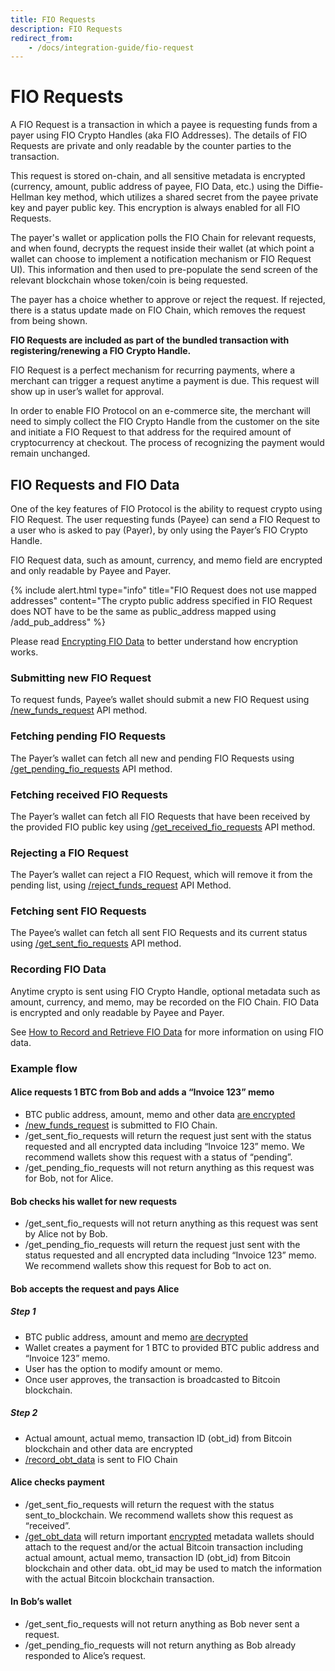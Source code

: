 ```yaml
---
title: FIO Requests
description: FIO Requests
redirect_from:
    - /docs/integration-guide/fio-request
---
```


# FIO Requests

A FIO Request is a transaction in which a payee is requesting funds from a payer using FIO Crypto Handles (aka FIO Addresses).  The details of FIO Requests are private and only readable by the counter parties to the transaction.  

This request is stored on-chain, and all sensitive metadata is encrypted (currency, amount, public address of payee, FIO Data, etc.) using the Diffie-Hellman key method, which utilizes a shared secret from the payee private key and payer public key. This encryption is always enabled for all FIO Requests.

The payer's wallet or application polls the FIO Chain for relevant requests, and when found, decrypts the request inside their wallet (at which point a wallet can choose to implement a notification mechanism or FIO Request UI). This information and then used to pre-populate the send screen of the relevant blockchain whose token/coin is being requested.

The payer has a choice whether to approve or reject the request. If rejected, there is a status update made on FIO Chain, which removes the request from being shown. 

**FIO Requests are included as part of the bundled transaction with registering/renewing a FIO Crypto Handle.**

FIO Request is a perfect mechanism for recurring payments, where a merchant can trigger a request anytime a payment is due. This request will show up in user’s wallet for approval.

In order to enable FIO Protocol on an e-commerce site, the merchant will need to simply collect the FIO Crypto Handle from the customer on the site and initiate a FIO Request to that address for the required amount of cryptocurrency at checkout. The process of recognizing the payment would remain unchanged.

## FIO Requests and FIO Data

One of the key features of FIO Protocol is the ability to request crypto using FIO Request. The user requesting funds (Payee) can send a FIO Request to a user who is asked to pay (Payer), by only using the Payer’s FIO Crypto Handle.

FIO Request data, such as amount, currency, and memo field are encrypted and only readable by Payee and Payer.

{% include alert.html type="info" title="FIO Request does not use mapped addresses"  content="The crypto public address specified in FIO Request does NOT have to be the same as public_address mapped using /add_pub_address" %}

Please read [Encrypting FIO Data]({{site.baseurl}}/docs/how-to/encryption) to better understand how encryption works.

### Submitting new FIO Request

To request funds, Payee’s wallet should submit a new FIO Request using [/new_funds_request]({{site.baseurl}}/pages/api/fio-api/#options-newfundsreq) API method.

### Fetching pending FIO Requests

The Payer’s wallet can fetch all new and pending FIO Requests using [/get_pending_fio_requests]({{site.baseurl}}/pages/api/fio-api/#post-/get_pending_fio_requests) API method.

### Fetching received FIO Requests

The Payer’s wallet can fetch all FIO Requests that have been received by the provided FIO public key using [/get_received_fio_requests]({{site.baseurl}}/pages/api/fio-api/#post-/get_received_fio_requests) API method.

### Rejecting a FIO Request

The Payer’s wallet can reject a FIO Request, which will remove it from the pending list, using [/reject_funds_request]({{site.baseurl}}/pages/api/fio-api/#options-rejectfndreq) API Method.

### Fetching sent FIO Requests

The Payee’s wallet can fetch all sent FIO Requests and its current status using [/get_sent_fio_requests]({{site.baseurl}}/pages/api/fio-api/#post-/get_sent_fio_requests) API method.

### Recording FIO Data

Anytime crypto is sent using FIO Crypto Handle, optional metadata such as amount, currency, and memo, may be recorded on the FIO Chain. FIO Data is encrypted and only readable by Payee and Payer.

See [How to Record and Retrieve FIO Data]({{site.baseurl}}/docs/how-to/fio-data) for more information on using FIO data.

### Example flow

#### Alice requests 1 BTC from Bob and adds a “Invoice 123” memo

* BTC public address, amount, memo and other data [are encrypted]({{site.baseurl}}/docs/how-to/encryption)
* [/new_funds_request]({{site.baseurl}}/pages/api/fio-api/#options-newfundsreq) is submitted to FIO Chain.
* /get_sent_fio_requests will return the request just sent with the status requested and all encrypted data including “Invoice 123” memo. We recommend wallets show this request with a status of “pending”.
* /get_pending_fio_requests will not return anything as this request was for Bob, not for Alice.

#### Bob checks his wallet for new requests

* /get_sent_fio_requests will not return anything as this request was sent by Alice not by Bob.
* /get_pending_fio_requests will return the request just sent with the status requested and all encrypted data including “Invoice 123” memo. We recommend wallets show this request for Bob to act on.

#### Bob accepts the request and pays Alice

##### Step 1

* BTC public address, amount and memo [are decrypted]({{site.baseurl}}/docs/how-to/encryption)
* Wallet creates a payment for 1 BTC to provided BTC public address and “Invoice 123” memo.
* User has the option to modify amount or memo.
* Once user approves, the transaction is broadcasted to Bitcoin blockchain.

##### Step 2

* Actual amount, actual memo, transaction ID (obt_id) from Bitcoin blockchain and other data are encrypted
* [/record_obt_data]({{site.baseurl}}/pages/api/fio-api/#options-recordobt) is sent to FIO Chain

#### Alice checks payment

* /get_sent_fio_requests will return the request with the status sent_to_blockchain. We recommend wallets show this request as “received”.
* [/get_obt_data]({{site.baseurl}}/pages/api/fio-api/#post-/get_obt_data) will return important [encrypted]({{site.baseurl}}/docs/how-to/encryption) metadata wallets should attach to the request and/or the actual Bitcoin transaction including actual amount, actual memo, transaction ID (obt_id) from Bitcoin blockchain and other data. obt_id may be used to match the information with the actual Bitcoin blockchain transaction.

#### In Bob’s wallet

* /get_sent_fio_requests will not return anything as Bob never sent a request.
* /get_pending_fio_requests will not return anything as Bob already responded to Alice’s request.

